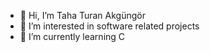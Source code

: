 - 👋 Hi, I’m Taha Turan Akgüngör 
- 👀 I’m interested in software related projects 
- 🌱 I’m currently learning C



